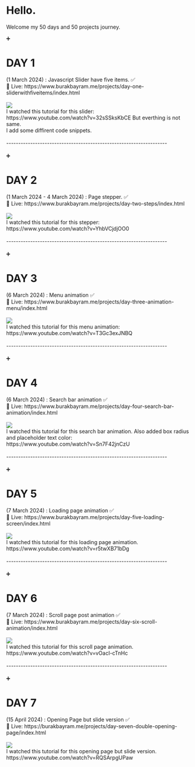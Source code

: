 <h1>Hello.</h1> 
<p>Welcome my 50 days and 50 projects journey.</p>

<p>
  ➕ <h1>DAY 1</h1> (1 March 2024) : Javascript Slider have five items. ✅ <br>
  🔗 Live: https://www.burakbayram.me/projects/day-one-sliderwithfiveitems/index.html <br> 
  <br>
  <img src="https://www.burakbayram.me/projects/images/img1.png"></img>
  <br>
  I watched this tutorial for this slider: <br>
  https://www.youtube.com/watch?v=32sSSksKbCE But everthing is not same.<br>
  I add some diffirent code snippets. <br><br>
-------------------------------------------------------------------<br>
  <br>
 ➕ <h1>DAY 2</h1> (1 March 2024 - 4 March 2024) : Page stepper. ✅ <br>
  🔗 Live: https://www.burakbayram.me/projects/day-two-steps/index.html <br> 
   <br>
  <img src="https://www.burakbayram.me/projects/images/img2.png"></img>
  <br>
  I watched this tutorial for this stepper: <br>
  https://www.youtube.com/watch?v=YhbVCjdjOO0<br><br>
-------------------------------------------------------------------<br>
  <br>
 ➕ <h1>DAY 3</h1> (6 March 2024) : Menu animation ✅ <br>
  🔗 Live: https://www.burakbayram.me/projects/day-three-animation-menu/index.html <br> 
   <br>
  <img src="https://www.burakbayram.me/projects/images/img3.png"></img>
  <br>
  I watched this tutorial for this menu animation: <br>
  https://www.youtube.com/watch?v=T3Gc3exJNBQ<br><br>
-------------------------------------------------------------------<br>
  <br>
 ➕ <h1>DAY 4</h1> (6 March 2024) : Search bar animation ✅ <br>
  🔗 Live: https://www.burakbayram.me/projects/day-four-search-bar-animation/index.html <br> 
   <br>
  <img src="https://www.burakbayram.me/projects/images/img4.png"></img>
  <br>
  I watched this tutorial for this search bar animation. Also added box radius and placeholder text color: <br>
  https://www.youtube.com/watch?v=Sn7F42jnCzU<br><br>
-------------------------------------------------------------------<br>
  <br>
 ➕ <h1>DAY 5</h1> (7 March 2024) : Loading page animation ✅ <br>
  🔗 Live: https://www.burakbayram.me/projects/day-five-loading-screen/index.html <br> 
   <br>
  <img src="https://www.burakbayram.me/projects/images/img5.png"></img>
  <br>
  I watched this tutorial for this loading page animation. <br>
  https://www.youtube.com/watch?v=r5twXB71bDg<br><br>
-------------------------------------------------------------------<br>
  <br>
 ➕ <h1>DAY 6</h1> (7 March 2024) : Scroll page post animation ✅ <br>
  🔗 Live: https://www.burakbayram.me/projects/day-six-scroll-animation/index.html <br> 
   <br>
  <img src="https://www.burakbayram.me/projects/images/img6.png"></img>
  <br>
  I watched this tutorial for this scroll page animation. <br>
  https://www.youtube.com/watch?v=vOacI-cTnHc<br><br>
-------------------------------------------------------------------<br>
  <br>
 ➕<h1>DAY 7</h1> (15 April 2024) : Opening Page but slide version ✅ <br>
  🔗 Live: https://burakbayram.me/projects/day-seven-double-opening-page/index.html <br> 
   <br>
  <img src="https://www.burakbayram.me/projects/images/img7.png"></img>
  <br>
  I watched this tutorial for this opening page but slide version. <br>
  https://www.youtube.com/watch?v=RQSArpgUPaw<br><br>
